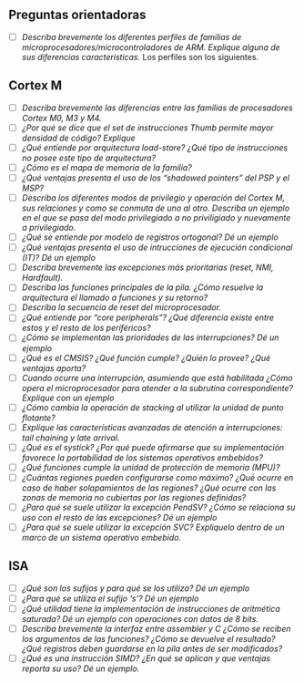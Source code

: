 ## Preguntas orientadoras

- [ ]  *Describa brevemente los diferentes perfiles de familias de microprocesadores/microcontroladores de ARM. Explique alguna de sus diferencias características.*
 Los perfiles son los siguientes.
## Cortex M

- [ ] *Describa brevemente las diferencias entre las familias de procesadores Cortex M0, M3 y M4.*
- [ ] *¿Por qué se dice que el set de instrucciones Thumb permite mayor densidad de código? Explique*
- [ ] *¿Qué entiende por arquitectura load-store? ¿Qué tipo de instrucciones no posee este tipo de arquitectura?*
- [ ] *¿Cómo es el mapa de memoria de la familia?*
- [ ] *¿Qué ventajas presenta el uso de los “shadowed pointers” del PSP y el MSP?*
- [ ] *Describa los diferentes modos de privilegio y operación del Cortex M, sus relaciones y como se conmuta de uno al otro. Describa un ejemplo en el que se pasa del modo privilegiado a no priviligiado y nuevamente a privilegiado.*
- [ ] *¿Qué se entiende por modelo de registros ortogonal? Dé un ejemplo*
- [ ] *¿Qué ventajas presenta el uso de intrucciones de ejecución condicional (IT)? Dé un ejemplo*
- [ ] *Describa brevemente las excepciones más prioritarias (reset, NMI, Hardfault).*
- [ ] *Describa las funciones principales de la pila. ¿Cómo resuelve la arquitectura el llamado a funciones y su retorno?*
- [ ] *Describa la secuencia de reset del microprocesador.*
- [ ] *¿Qué entiende por “core peripherals”? ¿Qué diferencia existe entre estos y el resto de los periféricos?*
- [ ] *¿Cómo se implementan las prioridades de las interrupciones? Dé un ejemplo*
- [ ] *¿Qué es el CMSIS? ¿Qué función cumple? ¿Quién lo provee? ¿Qué ventajas aporta?*
- [ ] *Cuando ocurre una interrupción, asumiendo que está habilitada ¿Cómo opera el microprocesador para atender a la subrutina correspondiente? Explique con un ejemplo*
- [ ] *¿Cómo cambia la operación de stacking al utilizar la unidad de punto flotante?*
- [ ] *Explique las características avanzadas de atención a interrupciones: tail chaining y late arrival.*
- [ ] *¿Qué es el systick? ¿Por qué puede afirmarse que su implementación favorece la portabilidad de los sistemas operativos embebidos?*
- [ ] *¿Qué funciones cumple la unidad de protección de memoria (MPU)?*
- [ ] *¿Cuántas regiones pueden configurarse como máximo? ¿Qué ocurre en caso de haber solapamientos de las regiones? ¿Qué ocurre con las zonas de memoria no cubiertas por las regiones definidas?*
- [ ] *¿Para qué se suele utilizar la excepción PendSV? ¿Cómo se relaciona su uso con el resto de las excepciones? Dé un ejemplo*
- [ ] *¿Para qué se suele utilizar la excepción SVC? Expliquelo dentro de un marco de un sistema operativo embebido.*

## ISA
- [ ] *¿Qué son los sufijos y para qué se los utiliza? Dé un ejemplo*
- [ ] *¿Para qué se utiliza el sufijo ‘s’? Dé un ejemplo*
- [ ] *¿Qué utilidad tiene la implementación de instrucciones de aritmética saturada? Dé un ejemplo con operaciones con datos de 8 bits.*
- [ ] *Describa brevemente la interfaz entre assembler y C ¿Cómo se reciben los argumentos de las funciones? ¿Cómo se devuelve el resultado? ¿Qué registros deben guardarse en la pila antes de ser modificados?*
- [ ] *¿Qué es una instrucción SIMD? ¿En qué se aplican y que ventajas reporta su uso? Dé un
ejemplo.*
